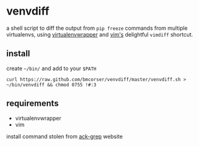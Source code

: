 # venvdiff

a shell script to diff the output from `pip freeze` commands from multiple virtualenvs, using [virtualenvwrapper](http://www.doughellmann.com/projects/virtualenvwrapper/) and [vim's](http://www.vim.org/) delightful `vimdiff` shortcut.

## install

create `~/bin/` and add to your `$PATH`

    curl https://raw.github.com/bmcorser/venvdiff/master/venvdiff.sh > ~/bin/venvdiff && chmod 0755 !#:3

## requirements
 * virtualenvwrapper
 * vim

install command stolen from [ack-grep](http://betterthangrep.com) website
